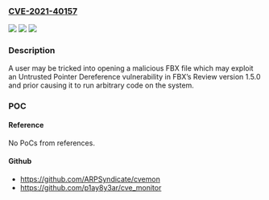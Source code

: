 ### [CVE-2021-40157](https://cve.mitre.org/cgi-bin/cvename.cgi?name=CVE-2021-40157)
![](https://img.shields.io/static/v1?label=Product&message=Autodesk%20FBX%20Review&color=blue)
![](https://img.shields.io/static/v1?label=Version&message=n%2Fa&color=blue)
![](https://img.shields.io/static/v1?label=Vulnerability&message=Untrusted%20Pointer%20Dereference%20vulnerability&color=brighgreen)

### Description

A user may be tricked into opening a malicious FBX file which may exploit an Untrusted Pointer Dereference vulnerability in FBX’s Review version 1.5.0 and prior causing it to run arbitrary code on the system.

### POC

#### Reference
No PoCs from references.

#### Github
- https://github.com/ARPSyndicate/cvemon
- https://github.com/p1ay8y3ar/cve_monitor

